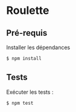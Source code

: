 # Roulette


## Pré-requis

Installer les dépendances

```bash
$ npm install
```

## Tests

Exécuter les tests :

```bash
$ npm test
```
